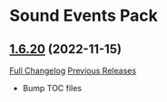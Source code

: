 # <DBM> Sound Events Pack

## [1.6.20](https://github.com/DeadlyBossMods/DBM-SoundEventsPack/tree/1.6.20) (2022-11-15)
[Full Changelog](https://github.com/DeadlyBossMods/DBM-SoundEventsPack/compare/1.6.19...1.6.20) [Previous Releases](https://github.com/DeadlyBossMods/DBM-SoundEventsPack/releases)

- Bump TOC files  

